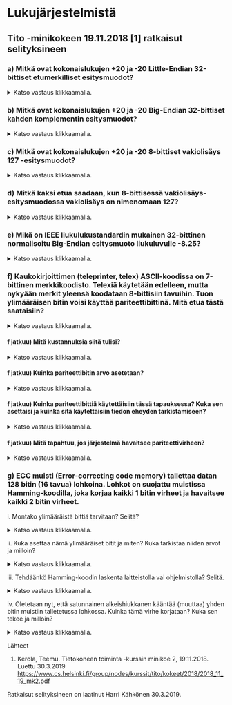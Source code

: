 # Lukujärjestelmistä

## Tito -minikokeen 19.11.2018 [1] ratkaisut selityksineen

### a) Mitkä ovat kokonaislukujen +20 ja -20 Little-Endian 32-bittiset etumerkilliset esitysmuodot?
<details>
  <summary>Katso vastaus klikkaamalla.</summary>

#### Ratkaisu
* Muutetaan ensin positiivinen luku +20 binääriluvuksi:
  * 20 = 16\*__1__ + 8\*__0__ + 4\*__1__ + 2\*__0__ + 1\*__0__
* Saadaan binääriluku `10100`.
* Seuraavaksi muutetaan se 32-bittiseksi binääriluvuksi:
* Saadaan `0000 0000  0000 0000  0000 0000  0001 0100`, joka on nyt luku +20 luontaisessa Big-Endian -esitysmuodossa, jossa eniten merkitsevä tavu on ensimmäisenä (8 ensimmäistä bittiä vasemmalta luettuna) ja vähiten merkitsevä tavu viimeisenä (8 viimeistä bittiä vasemmalta luettuna).
* Big Endian etumerkillisessä esitysmuodossa ensimmäinen bitti vasemmalta ilmaisee merkin. + on 0 ja - on 1. Vaihdetaan nyt merkki lukua -20 varten:
* Saadaan `1000 0000  0000 0000  0000 0000  0001 0100`, joka on nyt luku -20 luontaisessa Big Endian -esitysmuodossa.
* Seuraavaksi vaihdetaan tavujärjestys käänteiseen Little Endian -muotoon luvulle +20:
* Saadaan `0001 0100  0000 0000  0000 0000  0000 0000` tai heksadesimaalimuodossa `0x14000000`.
* Ja vastaavasti vaihdetaan tavujärjestys käänteiseen Little Endian -muotoon luvulle -20:
* Saadaan `0001 0100  0000 0000  0000 0000  1000 0000` tai heksadesimaalimuodossa `0x14000080`. Kannattaa erityisesti huomata, että etumerkillisessä Little Endian -muodossa etumerkin ilmaisee edelleenkin eniten merkitsevän tavun (oikeanpuoleisimman tavun) ensimmäinen bitti.


</details>


### b) Mitkä ovat kokonaislukujen +20 ja -20 Big-Endian 32-bittiset kahden komplementin esitysmuodot?
<details>
  <summary>Katso vastaus klikkaamalla.</summary>

#### Ratkaisu
Tehtävässä a on jo kokonaisluku +20 muutettu Big-Endian 32-bittiseksi kokonaisluvuksi `0000 0000  0000 0000  0000 0000  0001 0100`.

Big Endian kahden komplementin esitysmuodossa oleva positiivinen luku on valmiiksi oikeassa muodossaan. Määritellään siis enää luvun +20 vastaluku -20:

* Otetaan luvusta `0000 0000  0000 0000  0000 0000  0001 0100` ensin komplementti kääntämällä bitit (eli 0 -> 1 ja 1 -> 0).
* Saadaan `1111 1111  1111 1111  1111 1111 1110 1011`.
* Lisätään luku `1`.
* Saadaan `1111 1111  1111 1111  1111 1111 1110 1100`, joka on luku -20 Big Endian kahden komplementin esitysmuodossa.

</details>



### c) Mitkä ovat kokonaislukujen +20 ja -20 8-bittiset vakiolisäys 127 -esitysmuodot?
<details>
  <summary>Katso vastaus klikkaamalla.</summary>

#### Ratkaisu
* Luku -20: Lisätään lukuun -20 vakiolisäys 127 ja saadaan 107, joka on binäärilukuna `0110 1011`.
* Luku +20: Luku 20 + vakiolisäys 127 = 147 muutettuna binäärilukumuotoon eli `1001 0011`.

* Vakiolisäys -esitystavassakin merkitsevimmän tavun (tässä vain yksi tavu) ensimmäisestä bitistä näkee minkä merkkinen luku on, mutta toisin kuin muissa esitystavoissa, 0 on negatiiviset luvut ja 1 positiiviset luvut.

</details>


### d) Mitkä kaksi etua saadaan, kun 8-bittisessä vakiolisäys-esitysmuodossa vakiolisäys on nimenomaan 127?
<details>
  <summary>Katso vastaus klikkaamalla.</summary>

#### Ratkaisu
* Saadaan ilmaistua yksikäsitteisesti luvut välillä -127 ... +128, eli puolet ei-positiivisia ja puolet positiivisia lukuja
* Lukujen järjestys vakiolisäys-esitysmuodossa on sama kuin lukujen todellinen järjestys.
  * Esimerkki: Luku -127 + vakiolisäys 127 = 0 ja luku -126 + vakiolisäys 127 = 1.
  * Esimerkki: Luku -1 + vakiolisäys 127 = 126 ja luku 0 + vakiolisäys 127 = 127.

</details>


### e) Mikä on IEEE liukulukustandardin mukainen 32-bittinen normalisoitu Big-Endian esitysmuoto liukuluvulle -8.25?
<details>
  <summary>Katso vastaus klikkaamalla.</summary>

#### Ratkaisu
Oikea vastaus on `1 1000 0010 0000 1000 0000 0000 0000 000`.

IEEE:n 32-bitin liukulukustandardissa liukuluku muodostuu merkistä eli +/- (1 bitti), eksponentista vakiolisäysmuodossa (8 bittiä) ja mantissasta (23 bittiä).

* Merkki on -, joten ensimmäinen bitti on 1.
* Muunnetaan 8,25 binaariluvuksi. Luku 8 on `1000` ja 0,25 eli 1/4 on `.01`. Saadaan `1000.01`.
  * 8,25 = 1\*8 + 0\*4 + 0\*2 + 0\*1 + 0\*0,5 + 1\*0,25
* Muutetaan luku muotoon jossa ensimmäinen numero vasemmalta lukien on 1:
  * `1000.01 = 1.00001 * 2^3`.
  * Pistettä siirrettiin 3 numeroa vasemmalle, joten eksponentti on 3.
  * (Tämä on vastaavaa kuin kymmenkantaisessa järjestelmässä se, että 1729,25 = 1,72925 * 10^3.)
* IEEE-liukulukustandardissa oletetaan, että luku on siinä muodossa, että ensimmäinen bitti on 1, joten sitä ei tarvitse tallettaa! Siispä saamme mantissaksi pisteen oikeanpuoleiset luvut lisättynä riittävällä määrällä nollia, eli `0000 1000 0000 0000 0000 000`.
* Eksponentti on ilmaistava vakiolisäys 127 muodossa. 3 + 127 = 130, joka on 8-bittisenä binäärilukuna `1000 0010`.
* Lopuksi yhdistetään merkki, eksponentti vakiolisäysmuodossa ja mantissa ja saadaan lopullinen vastaus `1 1000 0010 0000 1000 0000 0000 0000 000`.
* Jos vielä halutaan, voidaan ryhmitellä luku puolitavun (4 bitin) osiin, josta se on kätevä muuttaa heksadesimaaliksi: `1100 0001 0000 0100 0000 0000 0000 0000`, josta saadaan `0xC1040000`. Käänteisesti muutos tehdään vastaavasti. Jos olisi annettuna heksadesimaaliluku `0xC1040000`, sen muuntaminen binääriluvuksi on suoraviivaista, onhan `0xC = 0b1100, 0x1 = 0b0001, 0x0 = 0b0000, 0x4 = 0b0100`.

Lisätietoa liukulukumuunnoksista on [täällä.](liukuluvut.md)

</details>


### f) Kaukokirjoittimen (teleprinter, telex) ASCII-koodissa on 7-bittinen merkkikoodisto. Telexiä käytetään edelleen, mutta nykyään merkit yleensä koodataan 8-bittisiin tavuihin. Tuon ylimääräisen bitin voisi käyttää pariteettibittinä. Mitä etua tästä saataisiin?

<details>
  <summary>Katso vastaus klikkaamalla.</summary>

#### Ratkaisu
Paritettibitin avulla pyrittäisiin tarkistamaan tiedonsiirron eheyttä, eli onko tieto pysynyt samana lähettäjältä vastaanottajalle. 

</details>

#### f jatkuu) Mitä kustannuksia siitä tulisi? 

<details>
  <summary>Katso vastaus klikkaamalla.</summary>

#### Ratkaisu
Telex-laitteisiin tulisi tehdä vähintään ohjelmistomuutoksia ja mahdollisesti laitteita joutuisi uusimaan. 

</details>


#### f jatkuu) Kuinka pariteettibitin arvo asetetaan? 

<details>
  <summary>Katso vastaus klikkaamalla.</summary>

#### Ratkaisu
* Parillinen pariteetti: lasketaan 7 bitin ykkösten määrä. Jos se on pariton, asetetaan pariteettibitiksi 1. Jos se on parillinen, asetetaan pariteettibitiksi 0.
* Pariton pariteetti: lasketaan 7 bitin ykkösten määrä. Jos se on pariton, asetetaan pariteettibitiksi 0. Jos se on parillinen, asetetaan pariteettibitiksi 1.
Olisi järkevintä valita vain toinen näistä, esimerkiksi parillinen pariteetti, jota kaikki laitteet käyttäisivät. Muutoin on lisäksi ilmoitettava jokaisessa viestissä kumpaa pariteettia käytetään.

</details>


#### f jatkuu) Kuinka pariteettibittiä käytettäisiin tässä tapauksessa? Kuka sen asettaisi ja kuinka sitä käytettäisiin tiedon eheyden tarkistamiseen? 

<details>
  <summary>Katso vastaus klikkaamalla.</summary>

#### Ratkaisu
Pariteettibitin asettaisi lähettävä laite joko laitteistotasolla tai ohjelmistotasolla. Vastaanottava laite tarkistaa onko ykkösiä valitun pariteetin mukaisesti. Jos käytössä on parillinen pariteetti, vastaanottava laite tarkistaa onko ykkösiä tavussa (8 bitissä) parillinen määrä.

Pariteettibitin avulla ei kuitenkaan havaita virhettä, jos parillinen määrä bittejä muuttaa arvonsa lähetyksen aikana: ykkösten määrän parillisuuteen vaikuttaa vain jos pariton määrä bittejä vaihtaa arvonsa.

</details>

#### f jatkuu) Mitä tapahtuu, jos järjestelmä havaitsee pariteettivirheen? 

<details>
  <summary>Katso vastaus klikkaamalla.</summary>

#### Ratkaisu
Riippuu mitä haluttaisiin tapahtuvan. Virhettä ei saada korjattua, sillä järjestelmä ei tiedä mikä biteistä on vaihtunut. Esimerkiksi siinä voisi tehdä niin, että järjestelmä ilmoittaisi virheestä jollakin tavalla ja ehkä myös pyytäisi uudelleenlähetystä.

</details>



### g) ECC muisti (Error-correcting code memory) tallettaa datan 128 bitin (16 tavua) lohkoina. Lohkot on suojattu muistissa Hamming-koodilla, joka korjaa kaikki 1 bitin virheet ja havaitsee kaikki 2 bitin virheet.

i. Montako ylimääräistä bittiä tarvitaan? Selitä?
<details>
  <summary>Katso vastaus klikkaamalla.</summary>

#### Ratkaisu
9 bittiä.

Tavallisella Hamming-koodilla voi havaita ja korjata yhden bitin virheen mutta se ei havaitse kahden bitin virhettä.

Tavallista Hamming-koodia varten tarvitaan 8 bittiä ja lisäksi 1 pariteettibitti koko datan ja kaikkien pariteettibittien suojaamiseen. Näin voidaan korjata yhden bitin virhe ja saada tarkistettua ylimääräisen pariteettibitin avulla onko korjauksen jälkeen pariteetti säilynyt haluttuna (ykkösten määrä pysynyt parillisena, jos kyse parillisesta pariteetista). Jos ei ole säilynyt, on löydetty kahden bitin virhe.

Pariteettibitit ovat järjestysnumeroiltaan 2:n potensseja eli P1, P2, P4, P8, P16, P32, P64 ja P128. Lisäksi kaikkien bittien pariteetin säilymistä (ykkösten määrän parillisuuden säilymistä, jos käytössä on parillinen pariteetti), tarvitaan yksi pariteettibitti P0.

</details>


ii. Kuka asettaa nämä ylimääräiset bitit ja miten? Kuka tarkistaa niiden arvot ja milloin? 
<details>
  <summary>Katso vastaus klikkaamalla.</summary>

#### Ratkaisu
Koska kyse on virheenkorjaava muisti, muistipiiri asettaa nämä ylimääräiset bitit kun tietoa talletetaan muistiin. Vastaavasti tietoa muistista luettaessa muistipiiri tarkistaa onko tieto muuttunut.

Pariteettibitit P1, P2, ..., P128 asetetaan seuraavasti: 128 databitin sekaan asetetaan pariteettibitit järjestysnumeronsa mukaiseen paikkaan, siis P1 ensimmäiseksi oikealle, P2 toiseksi oikealta, databitti 1 kolmanneksi oikealta ja niin edelleen. Lisäksi P0 -bitti asetetaan esimerkiksi äärimmäiseksi oikealle. Itse laitteessa tämä tehdään ylimääräisin johtimin.

Lisäksi laitteistossa voi olla erikseen muistiväylän läpi kuljetetun tiedon suojaus Hamming-koodilla ylimääräisin johtimin, jolloin muistista suorittimelle lähetetty tieto voidaan tarkistaa ja mahdollisesti korjata suorittimen puolella, ja vastaavasti suorittimelta muistille lähetetty tieto. 

</details>


iii. Tehdäänkö Hamming-koodin laskenta laitteistolla vai ohjelmistolla? Selitä. 
<details>
  <summary>Katso vastaus klikkaamalla.</summary>

#### Ratkaisu
Laitteistolla. Ohjelmistototeutus vaatisi useamman konekäskyn ja hidastaisi kohtuuttomasti muistin käyttöä. Yleisesti ottaen prosessorissa ja sen lähellä muistissa ja muistiväylällä tiedon eheydyn suojaaminen hoidetaan laittteistototeutuksena nopeuden ja toimintavarmuuden takia.

</details>


iv. Oletetaan nyt, että satunnainen alkeishiukkanen kääntää (muuttaa) yhden bitin muistiin talletetussa lohkossa. Kuinka tämä virhe korjataan? Kuka sen tekee ja milloin?
<details>
  <summary>Katso vastaus klikkaamalla.</summary>

#### Ratkaisu
Kun tietoa luetaan muistista, muistipiiri yrittää korjata tiedon ennen sen lähettämistä muistiväylää pitkin eteenpäin.

Virheellisen bitin sijainti saadaan selville pariteettibittien avulla: P1 on määritelty suojaamaan yhtä bittiä (itsensä mukaanlukien), ohittamaan yhden bitin, suojaamaan yhden bitin, ohittamaan yhden bitin ja niin edelleen, eli bitit 1, 3, 5, ..., 135. P2 vastaavasti on suojaamassa kahta bittiä, ohittamassa kaksi ja niin edelleen, eli bitit 2, 3, 6, 7, ... Niiden pariteettibittien järjestysnumeroiden summa, joiden suojaamien bittien pariteetti (ykkösten määrän parillisuus, jos kyse parillisesta pariteetista), on muuttunut, osoittaa mikä bitti on vaihtunut. Muistipiiri vaihtaa kääntyneen bitin, tarkistaa onko kaikkien bittien ykkösten määrä se mikä pitääkin, ja koska tässä tapauksessa on (vain yksi bitti kääntynyt), tieto on valmis lähetettäväksi muistiväylälle. 

</details>




Lähteet
1. Kerola, Teemu. Tietokoneen toiminta -kurssin minikoe 2, 19.11.2018. Luettu 30.3.2019 https://www.cs.helsinki.fi/group/nodes/kurssit/tito/kokeet/2018/2018_11_19_mk2.pdf


Ratkaisut selityksineen on laatinut Harri Kähkönen 30.3.2019.
